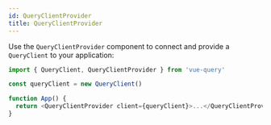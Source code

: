 ```yaml
---
id: QueryClientProvider
title: QueryClientProvider
---
```


Use the `QueryClientProvider` component to connect and provide a `QueryClient` to your application:

```js
import { QueryClient, QueryClientProvider } from 'vue-query'

const queryClient = new QueryClient()

function App() {
  return <QueryClientProvider client={queryClient}>...</QueryClientProvider>
}
```
